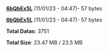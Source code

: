 [**6bQbEx5L**](/data/6bQbEx5L.txt) (11/01/23 - 04:47)- 57 bytes

[**6bQbEx5L**](/data/6bQbEx5L.txt) (11/01/23 - 04:47)- 57 bytes

**Total Datas**: 3751

**Total Size**: 23.47 MB / 23.5 MB